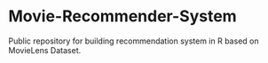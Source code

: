 # Movie-Recommender-System
Public repository for building recommendation system in R based on MovieLens Dataset.
